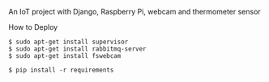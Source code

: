 An IoT project with Django, Raspberry Pi, webcam and thermometer sensor

How to Deploy

    $ sudo apt-get install supervisor
    $ sudo apt-get install rabbitmq-server
    $ sudo apt-get install fswebcam

    $ pip install -r requirements